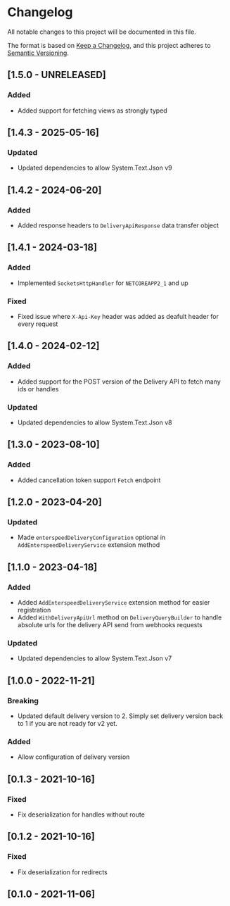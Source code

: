 # Changelog

All notable changes to this project will be documented in this file.

The format is based on [Keep a Changelog](https://keepachangelog.com/en/1.0.0/), and this project adheres to [Semantic Versioning](https://semver.org/spec/v2.0.0.html).


## [1.5.0 - UNRELEASED]
### Added
  - Added support for fetching views as strongly typed
  
## [1.4.3 - 2025-05-16]
### Updated
  - Updated dependencies to allow System.Text.Json v9

## [1.4.2 - 2024-06-20]
### Added
- Added response headers to `DeliveryApiResponse` data transfer object

## [1.4.1 - 2024-03-18]
### Added
- Implemented `SocketsHttpHandler` for `NETCOREAPP2_1` and up

### Fixed
- Fixed issue where `X-Api-Key` header was added as deafult header for every request


## [1.4.0 - 2024-02-12]
### Added
- Added support for the POST version of the Delivery API to fetch many ids or handles

### Updated
  - Updated dependencies to allow System.Text.Json v8

## [1.3.0 - 2023-08-10]
### Added
- Added cancellation token support `Fetch` endpoint

## [1.2.0 - 2023-04-20]
### Updated
- Made `enterspeedDeliveryConfiguration` optional in `AddEnterspeedDeliveryService` extension method

## [1.1.0 - 2023-04-18]
### Added
- Added `AddEnterspeedDeliveryService` extension method for easier registration
- Added `WithDeliveryApiUrl` method on `DeliveryQueryBuilder` to handle absolute urls for the delivery API send from webhooks requests

### Updated
  - Updated dependencies to allow System.Text.Json v7

## [1.0.0 - 2022-11-21]
### Breaking
  - Updated default delivery version to 2. Simply set delivery version back to 1 if you are not ready for v2 yet.

### Added
  - Allow configuration of delivery version

## [0.1.3 - 2021-10-16]
### Fixed
  - Fix deserialization for handles without route

## [0.1.2 - 2021-10-16]
### Fixed
  - Fix deserialization for redirects

## [0.1.0 - 2021-11-06]